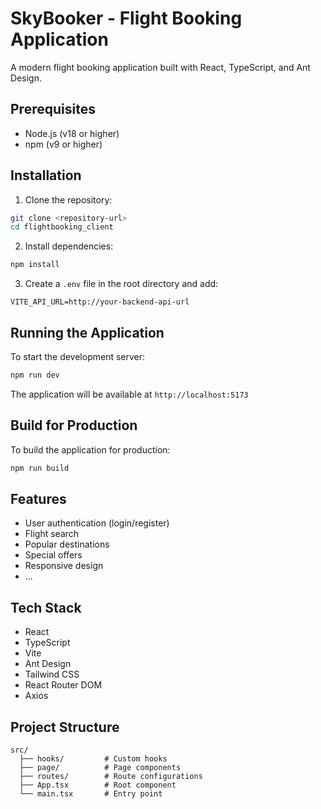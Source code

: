 # SkyBooker - Flight Booking Application

A modern flight booking application built with React, TypeScript, and Ant Design.

## Prerequisites

- Node.js (v18 or higher)
- npm (v9 or higher)

## Installation

1. Clone the repository:
```bash
git clone <repository-url>
cd flightbooking_client
```

2. Install dependencies:
```bash
npm install
```

3. Create a `.env` file in the root directory and add:
```env
VITE_API_URL=http://your-backend-api-url
```

## Running the Application

To start the development server:
```bash
npm run dev
```

The application will be available at `http://localhost:5173`

## Build for Production

To build the application for production:
```bash
npm run build
```

## Features

- User authentication (login/register)
- Flight search
- Popular destinations
- Special offers
- Responsive design
- ...

## Tech Stack

- React
- TypeScript
- Vite
- Ant Design
- Tailwind CSS
- React Router DOM
- Axios

## Project Structure

```
src/
  ├── hooks/         # Custom hooks
  ├── page/          # Page components
  ├── routes/        # Route configurations
  ├── App.tsx        # Root component
  └── main.tsx       # Entry point
```
